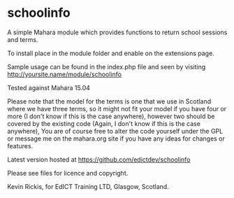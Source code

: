 # schoolinfo
A simple Mahara module which provides functions to return school sessions and terms.

To install place in the module folder and enable on the extensions page.

Sample usage can be found in the index.php file and seen by visiting http://yoursite.name/module/schoolinfo

Tested against Mahara 15.04

Please note that the model for the terms is one that we use in Scotland where we have three terms,
so it might not fit your model if you have four or more (I don't know if this is the case anywhere),
however two should be covered by the existing code (Again, I don't know if this is the case anywhere),
You are of course free to alter the code yourself under the GPL or message me on the mahara.org site if you
have any ideas for changes or features.

Latest version hosted at https://github.com/edictdev/schoolinfo

Please see files for licence and copyright.

Kevin Rickis, for EdICT Training LTD, Glasgow, Scotland.


